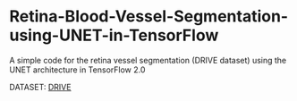 # Retina-Blood-Vessel-Segmentation-using-UNET-in-TensorFlow

A simple code for the retina vessel segmentation (DRIVE dataset) using the UNET architecture in TensorFlow 2.0

DATASET: [DRIVE](https://www.kaggle.com/datasets/zionfuo/drive2004)
